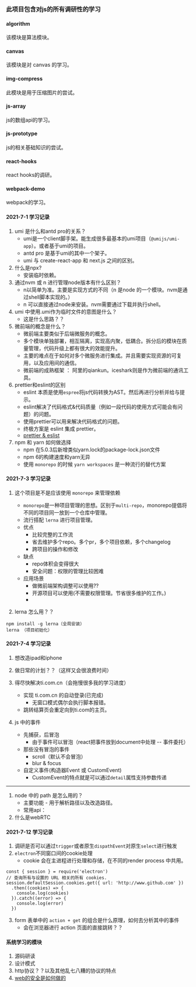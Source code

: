 ### 此项目包含对js的所有调研性的学习

#### algorithm
该模块是算法模块。

#### canvas
该模块是对 canvas 的学习。

#### img-compress
此模块是用于压缩图片的尝试。

#### js-array
js的数组api的学习。

#### js-prototype
js的相关基础知识的尝试。

#### react-hooks
react hooks的调研。

#### webpack-demo
webpack的学习。

#### 2021-7-1 学习记录
1. umi 是什么和antd pro的关系？
    * umi是一个client脚手架。能生成很多最基本的umi项目（`@umijs/umi-app`）。或者基于umi的项目。
    * antd pro 是基于umi的其中一个架子。
    * umi 与 create-react-app 和 next.js 之间的区别。
2. 什么是npx?
    * 安装临时依赖。
3. 通过nvm 或 n 进行管理node版本有什么区别？
    * n以简单为准。主要是实现方式的不同（n 是node 的一个模块。nvm是通过shell脚本实现的。）
    * n 可以直接通过node来安装。nvm需要通过下载并执行shell。
4. umi 中使用.umi作为临时文件的意图是什么？
    * 这是什么思路？？
5. 微前端的概念是什么？
    * 微前端主要类似于后端微服务的概念。
    * 多个模块单独部署，相互隔离，实现高内聚，低耦合。拆分后的模块在质量管理，代码升级上都有很大的效能提升。
    * 主要的难点在于如何对多个微服务进行集成。并且需要实现资源的可复用，以及应用间的通信。
    * 微前端的成熟框架 ： 阿里的qiankun。iceshark则是作为微前端的通讯工具。
6. prettier和eslint的区别
    * eslint 本质是使用`espree`将js代码转换为AST。然后再进行分析并给与提示。
    * eslint解决了代码格式&代码质量（例如一段代码的使用方式可能会有问题）的问题。
    * 使用prettier可以用来解决代码格式的问题。
    * 终极方案是 eslint 集成 prettier。
    * [prettier & eslist](https://zhuanlan.zhihu.com/p/80574300)
7. npm 和 yarn 如何做选择
    * npm 在5.0.3后新增类似yarn.lock的package-lock.json文件
    * npm 6的构建速度和yarn无异
    * 使用 `monorepo` 的时候 `yarn workspaces` 是一种流行的替代方案

#### 2021-7-3 学习记录
1. 这个项目是不是应该使用 `monorepo` 来管理依赖
    * `monorepo`是一种项目管理的思想。区别于`multi-repo`，monorepo提倡将不同的项目同一放到一个仓库中管理。
    * 流行搭配 `lerna` 进行项目管理。
    * 优点
        * 比较完整的工作流
        * 省去维护多个repo。多个pr，多个项目依赖，多个changelog
        * 跨项目的操作和修改
    * 缺点
        * repo体积会变得很大
        * 安全问题：权限的管理比较困难
    * 应用场景
        * 做微前端架构调整可以使用??
        * 开源项目可以使用(不需要权限管理。节省很多维护的工作。)
        * 

2. lerna 怎么用？？
```
npm install -g lerna（全局安装）
lerna （项目初始化）
```

#### 2021-7-4 学习记录
1. 想改造ipad和iphone
2. 做日常的计划？？（这样又会很浪费时间）
3. 得尽快解决ti.com.cn（会拖慢很多我的学习进度）
    * 实现 ti.com.cn 的自动登录(已完成)
        * 无窗口模式偶尔会执行脚本报错。
    * 跳转结算页会重定向到ti.com的主页。
    
4. js 中的事件
    * 先捕获，后冒泡
        * 由于事件可以冒泡（react把事件放到document中处理 -- 事件委托）
    * 那些没有冒泡的事件
        * scroll（默认不会冒泡）
        * blur & focus
    * 自定义事件(构造器Event 或 CustomEvent)
        * CustomEvent的特点就是可以通过`detail`属性支持参数传递
---
1. node 中的 path 是怎么用的？
    * 主要功能 - 用于解析路径以及改造路径。
    * 常用api：
2. 什么是webRTC

#### 2021-7-12 学习记录
1. 调研是否可以通过`trigger`或者原生`dispathEvent`对原生`select`进行触发
2. `electron`不同窗口间的cookie处理
    * cookie 会在主进程进行处理和存储，在不同的render process 中共用。
```
const { session } = require('electron')
// 查询所有与设置的 URL 相关的所有 cookies.
session.defaultSession.cookies.get({ url: 'http://www.github.com' })
  .then((cookies) => {
    console.log(cookies)
  }).catch((error) => {
    console.log(error)
  })
```
3. form 表单中的 `action + get` 的组合是什么原理，如何去分析其中的事件
    * 会在浏览器进行 action 页面的直接跳转？？

#### 系统学习的模块
1. 源码研读
2. 设计模式
3. http协议？？以及其他乱七八糟的协议的特点
4. [web的安全是如何做的](https://developer.mozilla.org/zh-CN/docs/Learn/Forms/Sending_and_retrieving_form_data)